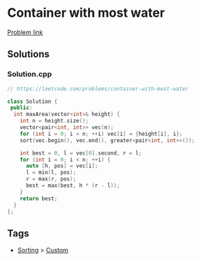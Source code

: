 # Container with most water

[Problem link](https://leetcode.com/problems/container-with-most-water)

## Solutions


### Solution.cpp
```cpp
// https://leetcode.com/problems/container-with-most-water

class Solution {
 public:
  int maxArea(vector<int>& height) {
    int n = height.size();
    vector<pair<int, int>> vec(n);
    for (int i = 0; i < n; ++i) vec[i] = {height[i], i};
    sort(vec.begin(), vec.end(), greater<pair<int, int>>());

    int best = 0, l = vec[0].second, r = l;
    for (int i = 0; i < n; ++i) {
      auto [h, pos] = vec[i];
      l = min(l, pos);
      r = max(r, pos);
      best = max(best, h * (r - l));
    }
    return best;
  }
};
```
## Tags

* [Sorting](/README.md#Sorting) > [Custom](/README.md#Sorting-Custom)
